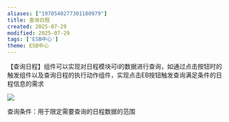 ```yaml
---
aliases: ["1970540277301100979"]
title: 查询日程
created: 2025-07-29
modified: 2025-07-29
tags: ['ESB中心']
theme: ESB中心
---
```


【查询日程】组件可以实现对日程模块可i的数据进行查询，如通过点击按钮时的触发组件以及查询日程的执行动作组件，实现点击EB按钮触发查询满足条件的日程信息的需求

![](https://myhelpdoc.oss-cn-heyuan.aliyuncs.com/mdimages/d1bba91812f261f93751ee2a638c1738.jpg)

查询条件：用于限定需要查询的日程数据的范围

